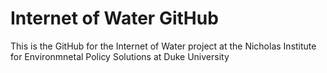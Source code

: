 # Internet of Water GitHub
This is the GitHub for the Internet of Water project at the Nicholas Institute for Environmnetal Policy Solutions at Duke University
